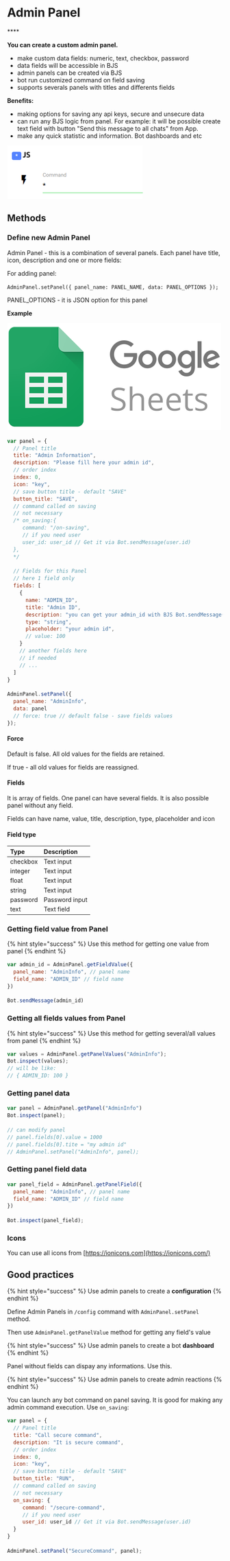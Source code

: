 # Admin Panel

\*\*\*\*

**You can create a custom admin panel.**

* make custom data fields: numeric, text, checkbox, password
* data fields will be accessible in BJS
* admin panels can be created via BJS
* bot run customized command on field saving
* supports severals panels with titles and differents fields

**Benefits:**

* making options for saving any api keys, secure and unsecure data
* can run any BJS logic from panel. For example: it will be possible create text field with button "Send this message to all chats" from App.
* make any quick statistic and information. Bot dashboards and etc

![](../.gitbook/assets/image%20%2831%29.png)

## Methods

### Define new Admin Panel

Admin Panel - this is a combination of several panels. Each panel have title, icon, description and one or more fields:

For adding panel:

`AdminPanel.setPanel({ panel_name: PANEL_NAME, data: PANEL_OPTIONS });`

PANEL\_OPTIONS - it is JSON option for this panel

**Example**

![](../.gitbook/assets/image%20%2854%29.png)

```javascript
var panel = {
  // Panel title
  title: "Admin Information",
  description: "Please fill here your admin id",
  // order index
  index: 0,
  icon: "key",
  // save button title - default "SAVE"
  button_title: "SAVE",
  // command called on saving
  // not necessary
  /* on_saving:{
     command: "/on-saving",
     // if you need user
     user_id: user_id // Get it via Bot.sendMessage(user.id)
  },
  */
  
  // Fields for this Panel
  // here 1 field only
  fields: [
    {
      name: "ADMIN_ID",
      title: "Admin ID",
      description: "you can get your admin_id with BJS Bot.sendMessage(user.id)",
      type: "string",
      placeholder: "your admin id",
      // value: 100
    }
    // another fields here
    // if needed
    // ...
  ]
}

AdminPanel.setPanel({
  panel_name: "AdminInfo",
  data: panel
  // force: true // default false - save fields values
});
```

#### Force

Default is false. All old values for the fields are retained.

If true - all old values for fields are reassigned.

#### Fields

It is array of fields. One panel can have several fields. It is also possible panel without any field.

Fields can have name, value, title, description, type, placeholder and icon

#### Field type

| Type | Description |
| :--- | :--- |
| checkbox | Text input |
| integer | Text input |
| float | Text input |
| string | Text input |
| password | Password input |
| text | Text field |

### 

### Getting field value from Panel

{% hint style="success" %}
Use this method for getting one value from panel
{% endhint %}

```javascript
var admin_id = AdminPanel.getFieldValue({
  panel_name: "AdminInfo", // panel name
  field_name: "ADMIN_ID" // field name
})

Bot.sendMessage(admin_id)
```

### Getting all fields values from Panel

{% hint style="success" %}
Use this method for getting several/all values from panel
{% endhint %}

```javascript
var values = AdminPanel.getPanelValues("AdminInfo");
Bot.inspect(values);
// will be like:
// { ADMIN_ID: 100 }
```

###  

### Getting panel data

```javascript
var panel = AdminPanel.getPanel("AdminInfo")
Bot.inspect(panel);

// can modify panel
// panel.fields[0].value = 1000
// panel.fields[0].tite = "my admin id"
// AdminPanel.setPanel("AdminInfo", panel);
```

### 

### Getting panel field data

```javascript
var panel_field = AdminPanel.getPanelField({
  panel_name: "AdminInfo", // panel name
  field_name: "ADMIN_ID" // field name
})

Bot.inspect(panel_field);
```

### Icons

You can use all icons from [https://ionicons.com](https://ionicons.com/)



## Good practices

{% hint style="success" %}
Use admin panels to create a **configuration**
{% endhint %}

Define Admin Panels in `/config` command with `AdminPanel.setPanel` method.

Then use `AdminPanel.getPanelValue` method for getting any field's value



{% hint style="success" %}
Use admin panels to create a bot **dashboard**
{% endhint %}

Panel without fields can dispay any informations. Use this.



{% hint style="success" %}
Use admin panels to create admin reactions
{% endhint %}

You can launch any bot command on panel saving. It is good for making any admin command execution. Use `on_saving`: 

```javascript
var panel = {
  // Panel title
  title: "Call secure command",
  description: "It is secure command",
  // order index
  index: 0,
  icon: "key",
  // save button title - default "SAVE"
  button_title: "RUN",
  // command called on saving
  // not necessary
  on_saving: {
     command: "/secure-command",
     // if you need user
     user_id: user_id // Get it via Bot.sendMessage(user.id)
  }
}

AdminPanel.setPanel("SecureCommand", panel);
```

